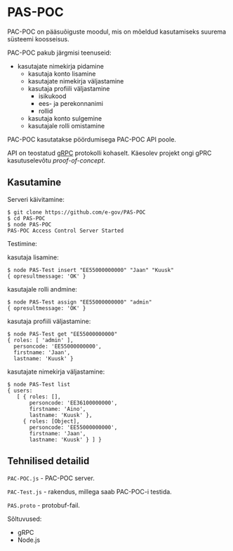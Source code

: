 # PAS-POC

PAC-POC on pääsuõiguste moodul, mis on mõeldud kasutamiseks suurema süsteemi koosseisus.

PAC-POC pakub järgmisi teenuseid:
- kasutajate nimekirja pidamine
  - kasutaja konto lisamine
  - kasutajate nimekirja väljastamine
  - kasutaja profiili väljastamine
    - isikukood
    - ees- ja perekonnanimi
    - rollid
  - kasutaja konto sulgemine
  - kasutajale rolli omistamine

PAC-POC kasutatakse pöördumisega PAC-POC API poole.

API on teostatud [gRPC](https://grpc.io/) protokolli kohaselt. Käesolev projekt ongi gPRC kasutuselevõtu _proof-of-concept_.

## Kasutamine

Serveri käivitamine:

```
$ git clone https://github.com/e-gov/PAS-POC
$ cd PAS-POC
$ node PAS-POC
PAS-POC Access Control Server Started
```

Testimine:

kasutaja lisamine:

```
$ node PAS-Test insert "EE55000000000" "Jaan" "Kuusk"
{ opresultmessage: 'OK' }
```

kasutajale rolli andmine:

```
$ node PAS-Test assign "EE55000000000" "admin"
{ opresultmessage: 'OK' }
```

kasutaja profiili väljastamine:

```
$ node PAS-Test get "EE55000000000"
{ roles: [ 'admin' ],
  personcode: 'EE55000000000',
  firstname: 'Jaan',
  lastname: 'Kuusk' }
```

kasutajate nimekirja väljastamine:

```
$ node PAS-Test list
{ users: 
   [ { roles: [],
       personcode: 'EE36100000000',
       firstname: 'Aino',
       lastname: 'Kuusk' },
     { roles: [Object],
       personcode: 'EE55000000000',
       firstname: 'Jaan',
       lastname: 'Kuusk' } ] }
```

## Tehnilised detailid

`PAC-POC.js` - PAC-POC server.

`PAC-Test.js` - rakendus, millega saab PAC-POC-i testida.

`PAS.proto` - protobuf-fail.

Sõltuvused:
- gRPC
- Node.js

